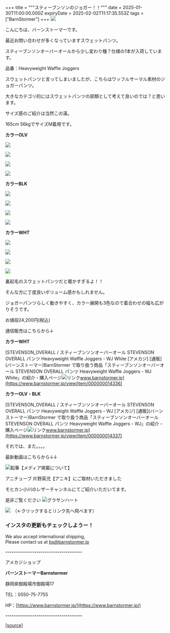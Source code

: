 +++
title = """スティーブンソンのジョガー！！"""
date = 2025-01-30T11:00:00.000Z
expiryDate = 2025-02-02T11:17:35.553Z
tags = ["BarnStormer"]
+++
[![](https://stat.ameba.jp/user_images/20231023/16/barnstormer-go/b2/03/p/o0420015015354743273.png)](https://ameblo.jp/barnstormer-go/entry-12825670498.html)

こんにちは、バーンストーマーです。

最近お問い合わせが多くなっていますスウェットパンツ。

スティーブンソンオーバーオールから少し変わり種？仕様の1本が入荷しています。

品番：Heavyweight Waffle Joggers

スウェットパンツと言ってしまいましたが、こちらはワッフルサーマル素材のジョガーパンツ。

大きなカテゴリ的にはスウェットパンツの部類として考えて良いのでは？と思います。

サイズ感のご紹介は当然この漢。

165cm 56kgでサイズM着用です。

**カラーOLV**

[![](https://stat.ameba.jp/user_images/20250130/17/barnstormer-go/12/bb/j/o0466070015538769449.jpg)](https://stat.ameba.jp/user_images/20250130/17/barnstormer-go/12/bb/j/o0466070015538769449.jpg)

[![](https://stat.ameba.jp/user_images/20250130/17/barnstormer-go/b8/13/j/o0466070015538769452.jpg)](https://stat.ameba.jp/user_images/20250130/17/barnstormer-go/b8/13/j/o0466070015538769452.jpg)

[![](https://stat.ameba.jp/user_images/20250130/17/barnstormer-go/2c/40/j/o0466070015538769453.jpg)](https://stat.ameba.jp/user_images/20250130/17/barnstormer-go/2c/40/j/o0466070015538769453.jpg)

[![](https://stat.ameba.jp/user_images/20250130/17/barnstormer-go/c9/a4/j/o0466070015538769455.jpg)](https://stat.ameba.jp/user_images/20250130/17/barnstormer-go/c9/a4/j/o0466070015538769455.jpg)

**カラーBLK**

[![](https://stat.ameba.jp/user_images/20250130/17/barnstormer-go/75/23/j/o0466070015538769511.jpg)](https://stat.ameba.jp/user_images/20250130/17/barnstormer-go/75/23/j/o0466070015538769511.jpg)

[![](https://stat.ameba.jp/user_images/20250130/17/barnstormer-go/ff/df/j/o0466070015538769518.jpg)](https://stat.ameba.jp/user_images/20250130/17/barnstormer-go/ff/df/j/o0466070015538769518.jpg)

[![](https://stat.ameba.jp/user_images/20250130/17/barnstormer-go/a7/fe/j/o0466070015538769445.jpg)](https://stat.ameba.jp/user_images/20250130/17/barnstormer-go/a7/fe/j/o0466070015538769445.jpg)

[![](https://stat.ameba.jp/user_images/20250130/17/barnstormer-go/98/cc/j/o0466070015538769446.jpg)](https://stat.ameba.jp/user_images/20250130/17/barnstormer-go/98/cc/j/o0466070015538769446.jpg)

**カラーWHT**

[![](https://stat.ameba.jp/user_images/20250130/17/barnstormer-go/e6/1d/j/o0466070015538769494.jpg)](https://stat.ameba.jp/user_images/20250130/17/barnstormer-go/e6/1d/j/o0466070015538769494.jpg)

[![](https://stat.ameba.jp/user_images/20250130/17/barnstormer-go/46/c5/j/o0466070015538769497.jpg)](https://stat.ameba.jp/user_images/20250130/17/barnstormer-go/46/c5/j/o0466070015538769497.jpg)

[![](https://stat.ameba.jp/user_images/20250130/17/barnstormer-go/11/f9/j/o0466070015538769501.jpg)](https://stat.ameba.jp/user_images/20250130/17/barnstormer-go/11/f9/j/o0466070015538769501.jpg)

[![](https://stat.ameba.jp/user_images/20250130/17/barnstormer-go/64/c1/j/o0467070115538774741.jpg)](https://stat.ameba.jp/user_images/20250130/17/barnstormer-go/64/c1/j/o0467070115538774741.jpg)

裏起毛のスウェットパンツだと暖かすぎるよ！！

そんな方に丁度良いボリューム感かもしれません。

ジョガーパンツらしく動きやすく、カラー展開も3色なので着合わせの幅も広がりそうです。

お値段24,200円(税込)

通信販売はこちらから↓

**カラーWHT**

[STEVENSON\_OVERALL / スティーブンソンオーバーオール STEVENSON OVERALL パンツ Heavyweight Waffle Joggers - WJ White \[アメカジ\] \[通販\](バーンストーマー)BarnStormer で取り扱う商品「スティーブンソンオーバーオール STEVENSON OVERALL パンツ Heavyweight Waffle Joggers - WJ White」の紹介・購入ページ![リンク](https://c.stat100.ameba.jp/ameblo/symbols/v3.20.0/svg/gray/editor_link.svg)www.barnstormer.jp](https://www.barnstormer.jp/view/item/000000014336)

**カラーOLV・BLK**

[STEVENSON\_OVERALL / スティーブンソンオーバーオール STEVENSON OVERALL パンツ Heavyweight Waffle Joggers - WJ \[アメカジ\] \[通販\](バーンストーマー)BarnStormer で取り扱う商品「スティーブンソンオーバーオール STEVENSON OVERALL パンツ Heavyweight Waffle Joggers - WJ」の紹介・購入ページ![リンク](https://c.stat100.ameba.jp/ameblo/symbols/v3.20.0/svg/gray/editor_link.svg)www.barnstormer.jp](https://www.barnstormer.jp/view/item/000000014337)

それでは、また。。。。

最新動画はこちらから↓↓

![鉛筆](https://stat100.ameba.jp/blog/ucs/img/char/char3/519.png)【メディア掲載について】

アニチューブ 片野英児【アニキ】にご取材いただきました

モヒカン小川のレザーチャンネルにてご紹介いただいてます。

是非ご覧ください ![グラサンハート](https://stat100.ameba.jp/blog/ucs/img/char/char3/148.png)

[![](https://stat.ameba.jp/user_images/20230412/16/barnstormer-go/6a/23/p/o0108010815269242493.png)](https://www.instagram.com/barnstormer_daily/)　（←クリックするとリンク先へ飛べます）

### インスタの更新もチェックしようー！

We also accept international shipping,  
Please contact us at bs@barnstormer.jp

**\-------------------------------------**

アメカジショップ

**バーンストーマーBarnstormer**

静岡県御殿場市御殿場17

TEL：0550-75-7755

HP：[https://www.barnstormer.jp/](https://www.barnstormer.jp/)

**\-------------------------------------**

[[source]](https://ameblo.jp/barnstormer-go/entry-12884455485.html)
